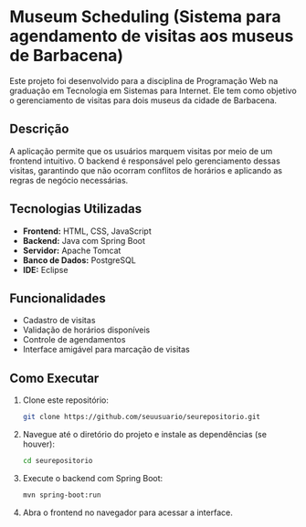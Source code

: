 # Museum Scheduling (Sistema para agendamento de visitas aos museus de Barbacena)

Este projeto foi desenvolvido para a disciplina de Programação Web na graduação em Tecnologia em Sistemas para Internet. Ele tem como objetivo o gerenciamento de visitas para dois museus da cidade de Barbacena.

## Descrição

A aplicação permite que os usuários marquem visitas por meio de um frontend intuitivo. O backend é responsável pelo gerenciamento dessas visitas, garantindo que não ocorram conflitos de horários e aplicando as regras de negócio necessárias.

## Tecnologias Utilizadas

- **Frontend:** HTML, CSS, JavaScript
- **Backend:** Java com Spring Boot
- **Servidor:** Apache Tomcat
- **Banco de Dados:** PostgreSQL
- **IDE:** Eclipse

## Funcionalidades

- Cadastro de visitas
- Validação de horários disponíveis
- Controle de agendamentos
- Interface amigável para marcação de visitas

## Como Executar

1. Clone este repositório:
   ```sh
   git clone https://github.com/seuusuario/seurepositorio.git
   ```
2. Navegue até o diretório do projeto e instale as dependências (se houver):
   ```sh
   cd seurepositorio
   ```
3. Execute o backend com Spring Boot:
   ```sh
   mvn spring-boot:run
   ```
4. Abra o frontend no navegador para acessar a interface.

